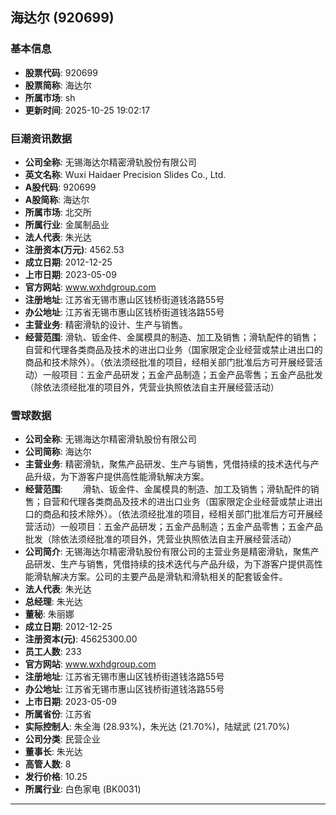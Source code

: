 ## 海达尔 (920699)

### 基本信息

- **股票代码**: 920699
- **股票简称**: 海达尔
- **所属市场**: sh
- **更新时间**: 2025-10-25 19:02:17

### 巨潮资讯数据

- **公司全称**: 无锡海达尔精密滑轨股份有限公司
- **英文名称**: Wuxi Haidaer Precision Slides Co., Ltd.
- **A股代码**: 920699
- **A股简称**: 海达尔
- **所属市场**: 北交所
- **所属行业**: 金属制品业
- **法人代表**: 朱光达
- **注册资本(万元)**: 4562.53
- **成立日期**: 2012-12-25
- **上市日期**: 2023-05-09
- **官方网站**: www.wxhdgroup.com
- **注册地址**: 江苏省无锡市惠山区钱桥街道钱洛路55号
- **办公地址**: 江苏省无锡市惠山区钱桥街道钱洛路55号
- **主营业务**: 精密滑轨的设计、生产与销售。
- **经营范围**: 滑轨、钣金件、金属模具的制造、加工及销售；滑轨配件的销售；自营和代理各类商品及技术的进出口业务（国家限定企业经营或禁止进出口的商品和技术除外）。（依法须经批准的项目，经相关部门批准后方可开展经营活动）一般项目：五金产品研发；五金产品制造；五金产品零售；五金产品批发（除依法须经批准的项目外，凭营业执照依法自主开展经营活动）

### 雪球数据

- **公司全称**: 无锡海达尔精密滑轨股份有限公司
- **公司简称**: 海达尔
- **主营业务**: 精密滑轨，聚焦产品研发、生产与销售，凭借持续的技术迭代与产品升级，为下游客户提供高性能滑轨解决方案。
- **经营范围**: 　　滑轨、钣金件、金属模具的制造、加工及销售；滑轨配件的销售；自营和代理各类商品及技术的进出口业务（国家限定企业经营或禁止进出口的商品和技术除外）。（依法须经批准的项目，经相关部门批准后方可开展经营活动）一般项目：五金产品研发；五金产品制造；五金产品零售；五金产品批发（除依法须经批准的项目外，凭营业执照依法自主开展经营活动）
- **公司简介**: 无锡海达尔精密滑轨股份有限公司的主营业务是精密滑轨，聚焦产品研发、生产与销售，凭借持续的技术迭代与产品升级，为下游客户提供高性能滑轨解决方案。公司的主要产品是滑轨和滑轨相关的配套钣金件。
- **法人代表**: 朱光达
- **总经理**: 朱光达
- **董秘**: 朱丽娜
- **成立日期**: 2012-12-25
- **注册资本(元)**: 45625300.00
- **员工人数**: 233
- **官方网站**: www.wxhdgroup.com
- **注册地址**: 江苏省无锡市惠山区钱桥街道钱洛路55号
- **办公地址**: 江苏省无锡市惠山区钱桥街道钱洛路55号
- **上市日期**: 2023-05-09
- **所属省份**: 江苏省
- **实际控制人**: 朱全海 (28.93%)，朱光达 (21.70%)，陆斌武 (21.70%)
- **公司分类**: 民营企业
- **董事长**: 朱光达
- **高管人数**: 8
- **发行价格**: 10.25
- **所属行业**: 白色家电 (BK0031)

---